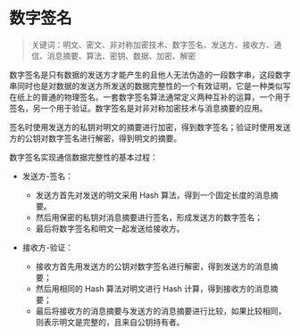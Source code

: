# 数字签名

> 关键词：明文、密文、非对称加密技术、数字签名、发送方、接收方、通信、消息摘要、算法、密钥、数据、加密、解密

数字签名是只有数据的发送方才能产生的且他人无法伪造的一段数字串，这段数字串同时也是对数据的发送方所发送的数据完整性的一个有效证明，它是一种类似写在纸上的普通的物理签名。一套数字签名算法通常定义两种互补的运算，一个用于签名，另一个用于验证。数字签名是对非对称加密技术与消息摘要的应用。

签名时使用发送方的私钥对明文的摘要进行加密，得到数字签名；验证时使用发送方的公钥对数字签名进行解密，得到明文的摘要。

数字签名实现通信数据完整性的基本过程：

- 发送方-签名：

  - 发送方首先对发送的明文采用 Hash 算法，得到一个固定长度的消息摘要。
  - 然后用保密的私钥对消息摘要进行签名，形成发送方的数字签名；
  - 最后将数字签名和明文一起发送给接收方。

- 接收方-验证：
  - 接收方首先用发送方的公钥对数字签名进行解密，得到发送方的消息摘要；
  - 然后用相同的 Hash 算法对明文进行 Hash 计算，得到接收方的消息摘要；
  - 最后将接收方的消息摘要与发送方的消息摘要进行比较，如果比较相同，则表示明文是完整的，且来自公钥持有者。

